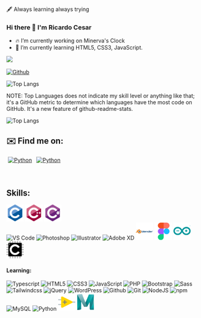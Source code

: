 🖋 Always learning always trying 
### Hi there 👋 I'm Ricardo Cesar 

- 🔥  I’m currently working on Minerva's Clock
- 🌱 I’m currently learning HTML5, CSS3, JavaScript.

![](https://visitor-badge.laobi.icu/badge?page_id=RicardoCSR.RicardoCSR)

[![Github](https://img.shields.io/github/followers/RicardoCSR?label=Follow&style=social)](https://github.com/RicardoCSR)

![Top Langs](https://github-readme-stats.vercel.app/api?username=RicardoCSR&theme=yeblu)

NOTE: Top Languages does not indicate my skill level or anything like that; it's a GitHub metric to determine which languages have the most code on GitHub. It's a new feature of github-readme-stats.

![Top Langs](https://github-readme-stats.vercel.app/api/top-langs/?username=RicardoCSR&layout=compact&langs_count=8&hide_border=true&title_color=000000&icon_color=000000&text_color=000000&bg_color=ffffff)

## ✉️ Find me on:


<p align="left">
 <a href="https://www.linkedin.com/in/ricardo-cesar-701700213/" target="_blank" rel="noopener noreferrer"> <img src="https://cdn.jsdelivr.net/npm/simple-icons@v3/icons/linkedin.svg" alt="Python" height="40" style="vertical-align:top; margin:4px"></a>
 <a href="mailto:ricardosrc2019@outlook.com"> <img src="https://cdn.jsdelivr.net/npm/simple-icons@3.13.0/icons/microsoftoutlook.svg" alt="Python" height="40" style="vertical-align:top; margin:4px"></a>
</p>

<br />

## Skills:
<div align="left">
  <img alt="C Code" src="https://raw.githubusercontent.com/devicons/devicon/v2.15.1/icons/c/c-original.svg" width="45">
  <img alt="C PlusPlus" src="https://raw.githubusercontent.com/devicons/devicon/v2.15.1/icons/cplusplus/cplusplus-original.svg" width="45">
  <img alt="C Sharp" src="https://raw.githubusercontent.com/devicons/devicon/v2.15.1/icons/csharp/csharp-original.svg" width="45">
</div>
<div align="left">
  <img alt="VS Code" src="https://cdn.jsdelivr.net/gh/devicons/devicon/icons/vscode/vscode-original.svg" width="45">
  <img alt="Photoshop" src="https://cdn.jsdelivr.net/gh/devicons/devicon/icons/photoshop/photoshop-plain.svg" width="45">
  <img alt="Illustrator" src="https://cdn.jsdelivr.net/gh/devicons/devicon/icons/illustrator/illustrator-plain.svg" width="45">
  <img alt="Adobe XD" src="https://cdn.jsdelivr.net/gh/devicons/devicon/icons/xd/xd-plain.svg" width="45">
  <img alt="Blender" src="https://raw.githubusercontent.com/devicons/devicon/v2.15.1/icons/blender/blender-original-wordmark.svg" width="45">
  <img alt="Figma" src="https://raw.githubusercontent.com/devicons/devicon/v2.15.1/icons/figma/figma-original.svg" width="45">
  <img alt="Arduino" src="https://raw.githubusercontent.com/devicons/devicon/v2.15.1/icons/arduino/arduino-original.svg" width="45">
  <img alt="Embeddedc" src="https://raw.githubusercontent.com/devicons/devicon/v2.15.1/icons/embeddedc/embeddedc-original.svg" width="45">                                                                                                                           
</div>

#### Learning:
<div align="left">
  <img alt="Typescript" src="https://cdn.jsdelivr.net/gh/devicons/devicon/icons/typescript/typescript-original.svg" width="45">
  <img alt="HTML5" src="https://cdn.jsdelivr.net/gh/devicons/devicon/icons/html5/html5-original.svg" width="45">
  <img alt="CSS3" src="https://cdn.jsdelivr.net/gh/devicons/devicon/icons/css3/css3-original.svg" width="45">
  <img alt="JavaScript" src="https://cdn.jsdelivr.net/gh/devicons/devicon/icons/javascript/javascript-original.svg" width="45">
  <img alt="PHP" src="https://cdn.jsdelivr.net/gh/devicons/devicon/icons/php/php-plain.svg" width="50">
  <img alt="Bootstrap" src="https://cdn.jsdelivr.net/gh/devicons/devicon/icons/bootstrap/bootstrap-original.svg" width="45">
  <img alt="Sass" src="https://cdn.jsdelivr.net/gh/devicons/devicon/icons/sass/sass-original.svg" width="50">
  <img alt="Tailwindcss" src="https://cdn.jsdelivr.net/gh/devicons/devicon/icons/tailwindcss/tailwindcss-plain.svg" width="45">  
  <img alt="jQuery" src="https://cdn.jsdelivr.net/gh/devicons/devicon/icons/jquery/jquery-plain-wordmark.svg" width="45">
  <img alt="WordPress" src="https://cdn.jsdelivr.net/gh/devicons/devicon/icons/wordpress/wordpress-plain.svg" width="45">
  <img alt="Github" src="https://cdn.jsdelivr.net/gh/devicons/devicon/icons/github/github-original.svg" width="45">
  <img alt="Git" src="https://cdn.jsdelivr.net/gh/devicons/devicon/icons/git/git-original.svg" width="45">
  <img alt="NodeJS" src="https://cdn.jsdelivr.net/gh/devicons/devicon/icons/nodejs/nodejs-original.svg" width="45">
  <img alt="npm" src="https://cdn.jsdelivr.net/gh/devicons/devicon/icons/npm/npm-original-wordmark.svg" width="50">
  <img alt="MySQL" src="https://cdn.jsdelivr.net/gh/devicons/devicon/icons/mysql/mysql-original-wordmark.svg" width="50">
  <img alt="Python" src="https://cdn.jsdelivr.net/gh/devicons/devicon/icons/python/python-original.svg" width="45">
  <img alt="LabView" src="https://raw.githubusercontent.com/devicons/devicon/v2.15.1/icons/labview/labview-original.svg" width="45">
  <img alt="Maya" src="https://raw.githubusercontent.com/devicons/devicon/v2.15.1/icons/maya/maya-original.svg" width="45">
</div>
